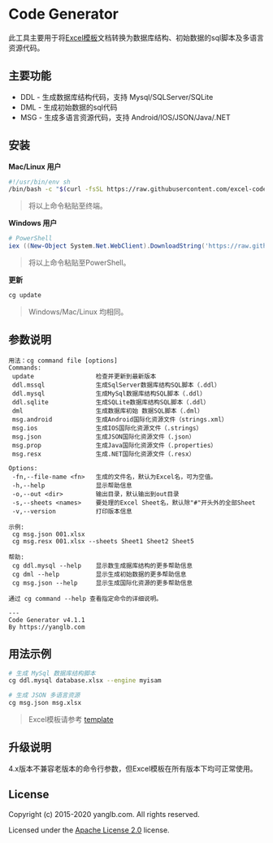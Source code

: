 # Code Generator
此工具主要用于将[Excel模板](template)文档转换为数据库结构、初始数据的sql脚本及多语言资源代码。

## 主要功能
* DDL - 生成数据库结构代码，支持 Mysql/SQLServer/SQLite
* DML - 生成初始数据的sql代码
* MSG - 生成多语言资源代码，支持 Android/IOS/JSON/Java/.NET

## 安装
**Mac/Linux 用户**
```sh
#!/usr/bin/env sh
/bin/bash -c "$(curl -fsSL https://raw.githubusercontent.com/excel-code-generator/code-generator/master/install.sh)"
```
> 将以上命令粘贴至终端。

**Windows 用户**
```ps1
# PowerShell
iex ((New-Object System.Net.WebClient).DownloadString('https://raw.githubusercontent.com/excel-code-generator/code-generator/master/install.ps1'))
```
> 将以上命令粘贴至PowerShell。

**更新**
```sh
cg update
```
> Windows/Mac/Linux 均相同。

## 参数说明
```
用法：cg command file [options]
Commands: 
 update                 检查并更新到最新版本
 ddl.mssql              生成SqlServer数据库结构SQL脚本（.ddl）
 ddl.mysql              生成MySql数据库结构SQL脚本（.ddl）
 ddl.sqlite             生成SQLite数据库结构SQL脚本（.ddl）
 dml                    生成数据库初始 数据SQL脚本（.dml）
 msg.android            生成Android国际化资源文件（strings.xml）
 msg.ios                生成IOS国际化资源文件（.strings）
 msg.json               生成JSON国际化资源文件（.json）
 msg.prop               生成Java国际化资源文件（.properties）
 msg.resx               生成.NET国际化资源文件（.resx）

Options:
 -fn,--file-name <fn>   生成的文件名，默认为Excel名，可为空值。
 -h,--help              显示帮助信息
 -o,--out <dir>         输出目录，默认输出到out目录
 -s,--sheets <names>    要处理的Excel Sheet名，默认除"#"开头外的全部Sheet
 -v,--version           打印版本信息

示例: 
 cg msg.json 001.xlsx
 cg msg.resx 001.xlsx --sheets Sheet1 Sheet2 Sheet5

帮助: 
 cg ddl.mysql --help    显示数生成据库结构的更多帮助信息
 cg dml --help          显示生成初始数据的更多帮助信息
 cg msg.json --help     显示生成国际化资源的更多帮助信息

通过 cg command --help 查看指定命令的详细说明。

---
Code Generator v4.1.1
By https://yanglb.com
```

## 用法示例
```sh
# 生成 MySql 数据库结构脚本
cg ddl.mysql database.xlsx --engine myisam

# 生成 JSON 多语言资源
cg msg.json msg.xlsx
```
> Excel模板请参考 [template](template)

## 升级说明
4.x版本不兼容老版本的命令行参数，但Excel模板在所有版本下均可正常使用。

## License

Copyright (c) 2015-2020 yanglb.com. All rights reserved.

Licensed under the [Apache License 2.0](LICENSE) license.
